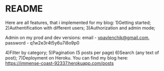# README

Here are all features, that i implemented for my blog:
1)Getting started;
2)Authentification with different users;
3)Authorization and admin mode;

Admin on my prod and dev versions: email - vpavlenchik@gmail.com, password - q1w2e3r4t5y6u7i8o9p0

4)Filter by category;
5)Pagination (5 posts per page)
6)Search (any text of post);
7)Deployment on Heroku. You can find my blog here:
  https://immense-coast-92337.herokuapp.com/posts
